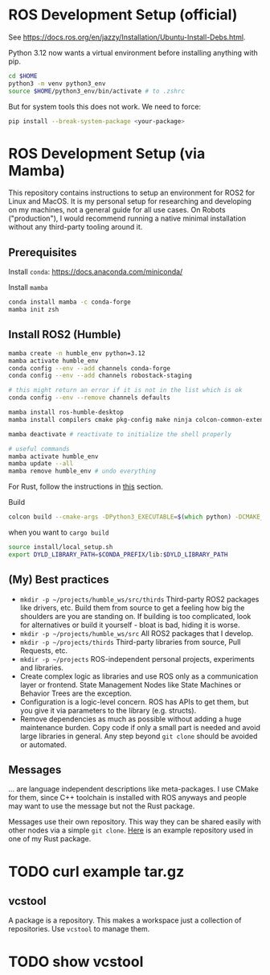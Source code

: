 # ROS Development Setup (official)
See https://docs.ros.org/en/jazzy/Installation/Ubuntu-Install-Debs.html.

Python 3.12 now wants a virtual environment before installing anything with pip.
```zsh
cd $HOME
python3 -m venv python3_env
source $HOME/python3_env/bin/activate # to .zshrc
```

But for system tools this does not work. We need to force:
```zsh
pip install --break-system-package <your-package>
```

# ROS Development Setup (via Mamba)

This repository contains instructions to setup an environment for ROS2 for Linux and MacOS. It is my personal setup for researching and developing on my machines, not a general guide for all use cases. On Robots ("production"), I would recommend running a native minimal installation without any third-party tooling around it.

## Prerequisites

Install `conda`: https://docs.anaconda.com/miniconda/

Install `mamba`
```zsh
conda install mamba -c conda-forge
mamba init zsh
```

## Install ROS2 (Humble)
```bash
mamba create -n humble_env python=3.12
mamba activate humble_env
conda config --env --add channels conda-forge
conda config --env --add channels robostack-staging

# this might return an error if it is not in the list which is ok
conda config --env --remove channels defaults

mamba install ros-humble-desktop
mamba install compilers cmake pkg-config make ninja colcon-common-extensions catkin_tools rosdep

mamba deactivate # reactivate to initialize the shell properly

# useful commands
mamba activate humble_env
mamba update --all
mamba remove humble_env # undo everything
```

For Rust, follow the instructions in [this](./rust/README.md) section.

Build
```zsh
colcon build --cmake-args -DPython3_EXECUTABLE=$(which python) -DCMAKE_C_COMPILER=/usr/bin/cc -DCMAKE_CXX_COMPILER=/usr/bin/c++ -DPython3_NumPy_INCLUDE_DIRS=$(python -c "import numpy; print(numpy.get_include())")
```

when you want to `cargo build`
```zsh
source install/local_setup.sh
export DYLD_LIBRARY_PATH=$CONDA_PREFIX/lib:$DYLD_LIBRARY_PATH
```

## (My) Best practices

- `mkdir -p ~/projects/humble_ws/src/thirds` Third-party ROS2 packages like drivers, etc. Build them from source to get a feeling how big the shoulders are you are standing on. If building is too complicated, look for alternatives or build it yourself - bloat is bad, hiding it is worse.
- `mkdir -p ~/projects/humble_ws/src` All ROS2 packages that I develop.
- `mkdir -p ~/projects/thirds` Third-party libraries from source, Pull Requests, etc. 
- `mkdir -p ~/projects` ROS-independent personal projects, experiments and libraries.
- Create complex logic as libraries and use ROS only as a communication layer or frontend. State Management Nodes like State Machines or Behavior Trees are the exception.
- Configuration is a logic-level concern. ROS has APIs to get them, but you give it via parameters to the library (e.g. structs). 
- Remove dependencies as much as possible without adding a huge maintenance burden. Copy code if only a small part is needed and avoid large libraries in general. Any step beyond `git clone` should be avoided or automated.

## Messages
... are language independent descriptions like meta-packages. I use CMake for them, since C++ toolchain is installed with ROS anyways and people may want to use the message but not the Rust package.

Messages use their own repository. This way they can be shared easily with other nodes via a simple `git clone`. [Here](https://github.com/stelzo/lifis_msgs) is an example repository used in one of my Rust package.

# TODO curl example tar.gz

## vcstool
A package is a repository. This makes a workspace just a collection of repositories. Use `vcstool` to manage them.

# TODO show vcstool
